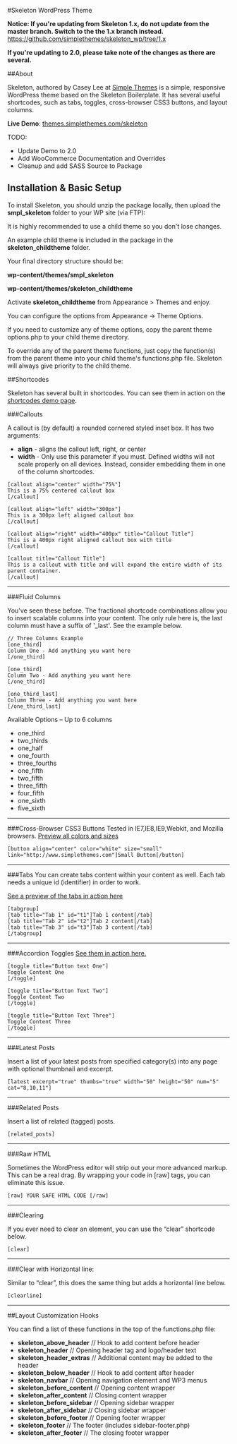 #Skeleton WordPress Theme

__Notice: If you're updating from Skeleton 1.x, do not update from the master branch. Switch to the the 1.x branch instead.__
https://github.com/simplethemes/skeleton_wp/tree/1.x

__If you're updating to 2.0, please take note of the changes as there are several.__

##About

Skeleton, authored by Casey Lee at [Simple Themes](http://www.simplethemes.com "WordPress Themes") is a simple, responsive WordPress theme based on the Skeleton Boilerplate.
It has several useful shortcodes, such as tabs, toggles, cross-browser CSS3 buttons, and layout columns.


**Live Demo**: [themes.simplethemes.com/skeleton](http://themes.simplethemes.com/skeleton "Skeleton WordPress Theme Demo")

TODO:
* Update Demo to 2.0
* Add WooCommerce Documentation and Overrides
* Cleanup and add SASS Source to Package

## Installation & Basic Setup
To install Skeleton, you should unzip the package locally, then upload the **smpl_skeleton** folder to your WP site (via FTP):

It is highly recommended to use a child theme so you don't lose changes.

An example child theme is included in the package in the **skeleton_childtheme** folder.

Your final directory structure should be:

**wp-content/themes/smpl_skeleton**
 
**wp-content/themes/skeleton_childtheme**


Activate **skeleton_childtheme** from Appearance > Themes and enjoy. 

You can configure the options from Appearance &rarr; Theme Options.

If you need to customize any of theme options, copy the parent theme options.php to your child theme directory.

To override any of the parent theme functions, just copy the function(s) from the parent theme into your child theme's functions.php file.
Skeleton will always give priority to the child theme.

##Shortcodes

Skeleton has several built in shortcodes. You can see them in action on the [shortcodes demo page](http://demos.simplethemes.com/skeleton/documentation).

###Callouts

A callout is (by default) a rounded cornered styled inset box. It has two arguments:

* **align** - aligns the callout left, right, or center
* **width** - Only use this parameter if you must. Defined widths will not scale properly on all devices. Instead, consider embedding them in one of the column shortcodes.

<!---->

	[callout align="center" width="75%"]
	This is a 75% centered callout box
	[/callout]
	
	[callout align="left" width="300px"]
	This is a 300px left aligned callout box
	[/callout]
	
	[callout align="right" width="400px" title="Callout Title"]
	This is a 400px right aligned callout box with title
	[/callout]
	
	[callout title="Callout Title"]
	This is a callout with title and will expand the entire width of its parent container.
	[/callout]

----

###Fluid Columns

You've seen these before. The fractional shortcode combinations allow you to insert scalable columns into your content. The only rule here is, the last column must have a suffix of '_last'. See the example below.

	// Three Columns Example
	[one_third]
	Column One - Add anything you want here
	[/one_third]
	
	[one_third]
	Column Two - Add anything you want here
	[/one_third]
	
	[one_third_last]
	Column Three - Add anything you want here
	[/one_third_last]
	
Available Options – Up to 6 columns

* one_third
* two_thirds
* one_half
* one_fourth
* three_fourths
* one_fifth
* two_fifth
* three_fifth
* four_fifth
* one_sixth
* five_sixth

----

###Cross-Browser CSS3 Buttons
Tested in IE7,IE8,IE9,Webkit, and Mozilla browsers.
[Preview all colors and sizes](http://demos.simplethemes.com/skeleton/button-styles)

	[button align="center" color="white" size="small" link="http://www.simplethemes.com"]Small Button[/button]

----

###Tabs
You can create tabs content within your content as well. Each tab needs a unique id (identifier) in order to work.

[See a preview of the tabs in action here](http://demos.simplethemes.com/skeleton/documentation#t1Tab)

	[tabgroup]
	[tab title="Tab 1" id="t1"]Tab 1 content[/tab]
	[tab title="Tab 2" id="t2"]Tab 2 content[/tab]
	[tab title="Tab 3" id="t3"]Tab 3 content[/tab]
	[/tabgroup]

----

###Accordion Toggles
[See them in action here.](http://demos.simplethemes.com/skeleton/documentation#gist-1142632)

	[toggle title="Button text One"]
	Toggle Content One
	[/toggle]
	
	[toggle title="Button Text Two"]
	Toggle Content Two
	[/toggle]
	
	[toggle title="Button Text Three"]
	Toggle Content Three
	[/toggle]

----

###Latest Posts

Insert a list of your latest posts from specified category(s) into any page with optional thumbnail and excerpt.

	[latest excerpt="true" thumbs="true" width="50" height="50" num="5" cat="8,10,11"]
	
----

###Related Posts

Insert a list of related (tagged) posts.

	[related_posts]

----

###Raw HTML

Sometimes the WordPress editor will strip out your more advanced markup. This can be a real drag. By wrapping your code in [raw] tags, you can eliminate this issue.

	[raw] YOUR SAFE HTML CODE [/raw]

----

###Clearing

If you ever need to clear an element, you can use the “clear” shortcode below.

	[clear]

----

###Clear with Horizontal line:

Similar to “clear”, this does the same thing but adds a horizontal line below.

	[clearline]

----

##Layout Customization Hooks

You can find a list of these functions in the top of the functions.php file:

* __skeleton_above_header__ // Hook to add content before header
* __skeleton_header__ // Opening header tag and logo/header text
* __skeleton_header_extras__ // Additional content may be added to the header
* __skeleton_below_header__ // Hook to add content after header
* __skeleton_navbar__ // Opening navigation element and WP3 menus
* __skeleton_before_content__ // Opening content wrapper
* __skeleton_after_content__ // Closing content wrapper
* __skeleton_before_sidebar__ // Opening sidebar wrapper
* __skeleton_after_sidebar__ // Closing sidebar wrapper
* __skeleton_before_footer__ // Opening footer wrapper
* __skeleton_footer__ // The footer (includes sidebar-footer.php)
* __skeleton_after_footer__ // The closing footer wrapper
